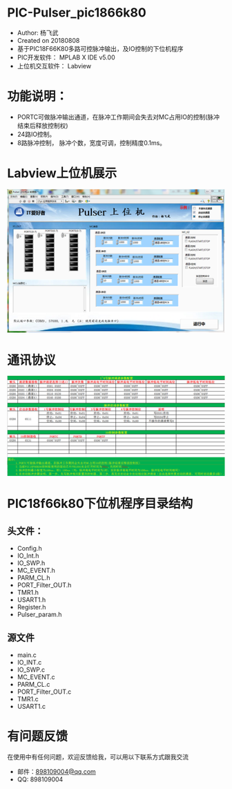 
 # PIC-Pulser_pic1866k80
 * Author: 杨飞武
 * Created on 20180808
 * 基于PIC18F66K80多路可控脉冲输出，及IO控制的下位机程序
 * PIC开发软件： MPLAB X IDE v5.00
 * 上位机交互软件： Labview

# 功能说明：
* PORTC可做脉冲输出通道，在脉冲工作期间会失去对MC占用IO的控制(脉冲结束后释放控制权)
* 24路IO控制。
* 8路脉冲控制， 脉冲个数，宽度可调，控制精度0.1ms。
# Labview上位机展示
![mahua](https://github.com/Yangfeiwu/PIC-Pulser_pic1866k80/blob/master/img/Labview%E4%B8%8A%E4%BD%8D%E6%9C%BA.png)
# 通讯协议

![mahua](https://github.com/Yangfeiwu/PIC-Pulser_pic1866k80/blob/master/img/%E9%80%9A%E4%BF%A1%E5%8D%8F%E8%AE%AE.png)

# PIC18f66k80下位机程序目录结构
## 头文件：
* Config.h
* IO_Int.h
* IO_SWP.h
* MC_EVENT.h
* PARM_CL.h
* PORT_Filter_OUT.h
* TMR1.h
* USART1.h
* Register.h
* Pulser_param.h

## 源文件
* main.c
* IO_INT.c
* IO_SWP.c
* MC_EVENT.c
* PARM_CL.c
* PORT_Filter_OUT.c
* TMR1.c
* USART1.c

# 有问题反馈
在使用中有任何问题，欢迎反馈给我，可以用以下联系方式跟我交流

* 邮件：898109004@qq.com
* QQ: 898109004




